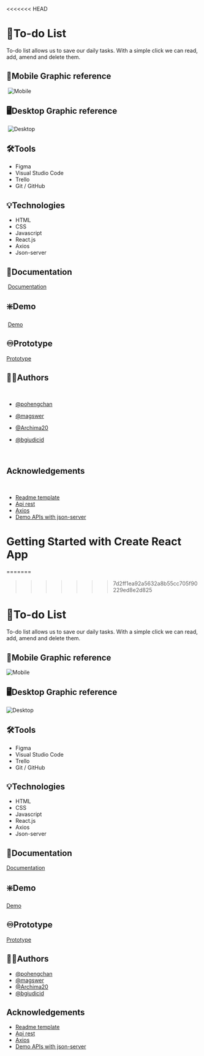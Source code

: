 <<<<<<< HEAD
# :memo:To-do List
To-do list allows us to save our daily tasks. 
With a simple click we can read, add, amend and delete them.   

## :iphone:Mobile Graphic reference
​
![Mobile](https://www.figma.com/proto/9yDnX83DzlpjQ6IPAno4Q9/To-do-List?node-id=46%3A76&scaling=scale-down&page-id=0%3A1&starting-point-node-id=1%3A7)
​
## :desktop_computer:Desktop Graphic reference
​
![Desktop](https://www.figma.com/proto/9yDnX83DzlpjQ6IPAno4Q9/To-do-List?node-id=1%3A10&scaling=min-zoom&page-id=1%3A9)
​
## :hammer_and_wrench:Tools 
- Figma
- Visual Studio Code
- Trello
- Git / GitHub   

## :bulb:Technologies
- HTML
- CSS
- Javascript 
- React.js
- Axios
- Json-server  
     
## :page_facing_up:Documentation
​
[Documentation](https://femcoders.notion.site/To-do-List-App-4c5091c98df847f99d5801e6373586e1)
​
​
## :sparkle:Demo
​
[Demo]()


## :infinity:Prototype

[Prototype](https://www.figma.com/proto/9yDnX83DzlpjQ6IPAno4Q9/To-do-List?node-id=1%3A7&scaling=scale-down&page-id=0%3A1&starting-point-node-id=1%3A7)
​
​
## :raising_hand_woman:Authors
​
- [@pohengchan](https://github.com/pohengchan)
- [@magswer](https://github.com/magswer)
- [@Archima20](https://github.com/Archima20)
- [@bgiudicid](https://github.com/bgiudicid)   
     
     ​​
## Acknowledgements
​
 - [Readme template](https://readme.so/)
 - [Api rest](hhttps://desarrolloweb.com/articulos/crear-api-rest-json-server.html)
 - [Axios](https://github.com/axios/axios)
 - [Demo APIs with json-server](https://egghead.io/lessons/javascript-creating-demo-apis-with-json-server)


# Getting Started with Create React App
=======
>>>>>>> 7d2ff1ea92a5632a8b55cc705f90229ed8e2d825

# :memo:To-do List
To-do list allows us to save our daily tasks.
With a simple click we can read, add, amend and delete them.
## :iphone:Mobile Graphic reference
![Mobile](https://imgur.com/a/SUIzqmN)
## :desktop_computer:Desktop Graphic reference
![Desktop](https://imgur.com/a/kHYWJWa)
## :hammer_and_wrench:Tools
- Figma
- Visual Studio Code
- Trello
- Git / GitHub
## :bulb:Technologies
- HTML
- CSS
- Javascript
- React.js
- Axios
- Json-server
## :page_facing_up:Documentation
[Documentation](https://femcoders.notion.site/To-do-List-App-4c5091c98df847f99d5801e6373586e1)
## :sparkle:Demo
[Demo]()
## :infinity:Prototype
[Prototype](https://www.figma.com/proto/9yDnX83DzlpjQ6IPAno4Q9/To-do-List?node-id=1%3A7&scaling=scale-down&page-id=0%3A1&starting-point-node-id=1%3A7)
## :raising_hand_woman:Authors
- [@pohengchan](https://github.com/pohengchan)
- [@magswer](https://github.com/magswer)
- [@Archima20](https://github.com/Archima20)
- [@bgiudicid](https://github.com/bgiudicid)
## Acknowledgements
 - [Readme template](https://readme.so/)
 - [Api rest](hhttps://desarrolloweb.com/articulos/crear-api-rest-json-server.html)
 - [Axios](https://github.com/axios/axios)
 - [Demo APIs with json-server](https://egghead.io/lessons/javascript-creating-demo-apis-with-json-server)
